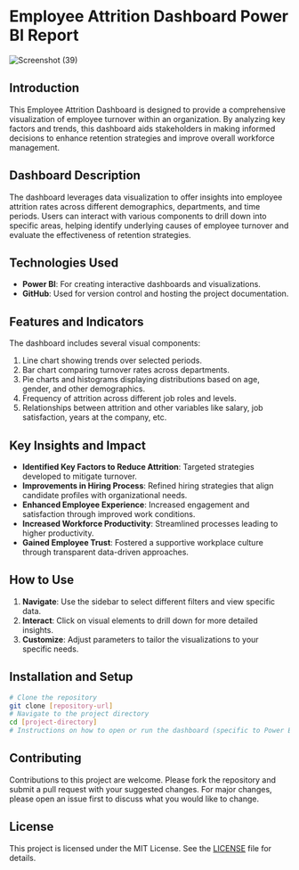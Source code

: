 # Employee Attrition Dashboard Power BI Report 

![Screenshot (39)](https://github.com/Aakaaaassh/HR_Analytics_PowerBI_Dashboard/assets/66636545/1ace6fbb-3ec3-4258-8225-0590c4045980)

## Introduction
This Employee Attrition Dashboard is designed to provide a comprehensive visualization of employee turnover within an organization. By analyzing key factors and trends, this dashboard aids stakeholders in making informed decisions to enhance retention strategies and improve overall workforce management.

## Dashboard Description
The dashboard leverages data visualization to offer insights into employee attrition rates across different demographics, departments, and time periods. Users can interact with various components to drill down into specific areas, helping identify underlying causes of employee turnover and evaluate the effectiveness of retention strategies.

## Technologies Used
- **Power BI**: For creating interactive dashboards and visualizations.
- **GitHub**: Used for version control and hosting the project documentation.

## Features and Indicators
The dashboard includes several visual components:
1. Line chart showing trends over selected periods.
2. Bar chart comparing turnover rates across departments.
3. Pie charts and histograms displaying distributions based on age, gender, and other demographics.
4. Frequency of attrition across different job roles and levels.
5. Relationships between attrition and other variables like salary, job satisfaction, years at the company, etc.

## Key Insights and Impact
- **Identified Key Factors to Reduce Attrition**: Targeted strategies developed to mitigate turnover.
- **Improvements in Hiring Process**: Refined hiring strategies that align candidate profiles with organizational needs.
- **Enhanced Employee Experience**: Increased engagement and satisfaction through improved work conditions.
- **Increased Workforce Productivity**: Streamlined processes leading to higher productivity.
- **Gained Employee Trust**: Fostered a supportive workplace culture through transparent data-driven approaches.

## How to Use
1. **Navigate**: Use the sidebar to select different filters and view specific data.
2. **Interact**: Click on visual elements to drill down for more detailed insights.
3. **Customize**: Adjust parameters to tailor the visualizations to your specific needs.

## Installation and Setup
```bash
# Clone the repository
git clone [repository-url]
# Navigate to the project directory
cd [project-directory]
# Instructions on how to open or run the dashboard (specific to Power BI or similar)
```

## Contributing
Contributions to this project are welcome. Please fork the repository and submit a pull request with your suggested changes. For major changes, please open an issue first to discuss what you would like to change.

## License
This project is licensed under the MIT License. See the [LICENSE](LICENSE) file for details.

